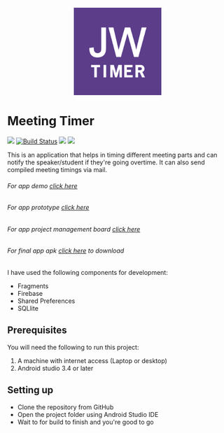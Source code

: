 <p align="center"><img src="images/logo.png" alt="Timer logo" height="200px"></p>

# Meeting Timer
<a href="https://codeclimate.com/github/MamboBryan/jw-timer/maintainability"><img src="https://api.codeclimate.com/v1/badges/67efe90cc59d4a85eb78/maintainability" /></a> [![Build Status](https://app.bitrise.io/app/acf6c22d7de9c5f9/status.svg?token=a3ZIJ0B0hZ8xG7QJsruNVw)](https://app.bitrise.io/app/acf6c22d7de9c5f9) <a href="https://codeclimate.com/github/MamboBryan/jw-timer/test_coverage"><img src="https://api.codeclimate.com/v1/badges/67efe90cc59d4a85eb78/test_coverage" /></a> [![](https://img.shields.io/badge/Reviewed_by-Hound-a873d1.svg)](https://houndci.com)

This is an application that helps in timing different meeting parts
and can notify the speaker/student if they're going overtime. It can also send compiled meeting timings via mail.

###### For app demo [click here](https://appetize.io/app/my55p3jv9bwya29jqx7znw96pm?device=nexus5&scale=75&orientation=portrait&osVersion=8.1)
###### For app prototype [click here](https://projects.invisionapp.com/prototype/JW-Timer-ck03ud6d200ou1x01h0dqfl17)
###### For app project management board [click here](https://www.pivotaltracker.com/n/projects/2395561)
###### For final app apk [click here]() to download

I have used the following components for development:
- Fragments
- Firebase
- Shared Preferences
- SQLlite

## Prerequisites
You will need the following to run this project:
1. A machine with internet access (Laptop or desktop)
2. Android studio 3.4 or later

## Setting up
* Clone the repository from GitHub
* Open the project folder using Android Studio IDE
* Wait to for build to finish and you're good to go
